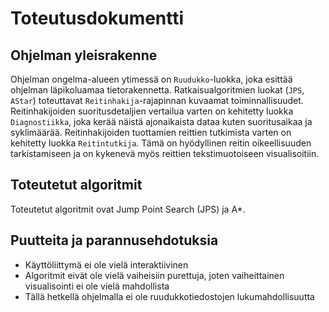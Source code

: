 # Toteutusdokumentti

## Ohjelman yleisrakenne

Ohjelman ongelma-alueen ytimessä on `Ruudukko`-luokka, joka esittää ohjelman
läpikoluamaa tietorakennetta. Ratkaisualgoritmien luokat (`JPS`, `AStar`)
toteuttavat `Reitinhakija`-rajapinnan kuvaamat toiminnallisuudet.
Reitinhakijoiden suoritusdetaljien vertailua varten on kehitetty luokka
`Diagnostiikka`, joka kerää näistä ajonaikaista dataa kuten suoritusaikaa ja
syklimäärää. Reitinhakijoiden tuottamien reittien tutkimista varten on
kehitetty luokka `Reitintutkija`. Tämä on hyödyllinen reitin oikeellisuuden
tarkistamiseen ja on kykenevä myös reittien tekstimuotoiseen visualisoitiin.

## Toteutetut algoritmit

Toteutetut algoritmit ovat Jump Point Search (JPS) ja A\*.

## Puutteita ja parannusehdotuksia

- Käyttöliittymä ei ole vielä interaktiivinen
- Algoritmit eivät ole vielä vaiheisiin purettuja, joten vaiheittainen
  visualisointi ei ole vielä mahdollista
- Tällä hetkellä ohjelmalla ei ole ruudukkotiedostojen lukumahdollisuutta
